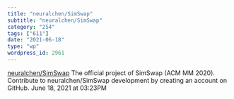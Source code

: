 ```yaml
---
title: "neuralchen/SimSwap"
subtitle: "neuralchen/SimSwap"
category: "254"
tags: ["611"]
date: "2021-06-18"
type: "wp"
wordpress_id: 2961
---
```

[ neuralchen/SimSwap](https://github.com/neuralchen/SimSwap)
 The official project of SimSwap (ACM MM 2020). Contribute to neuralchen/SimSwap development by creating an account on GitHub.
June 18, 2021 at 03:23PM